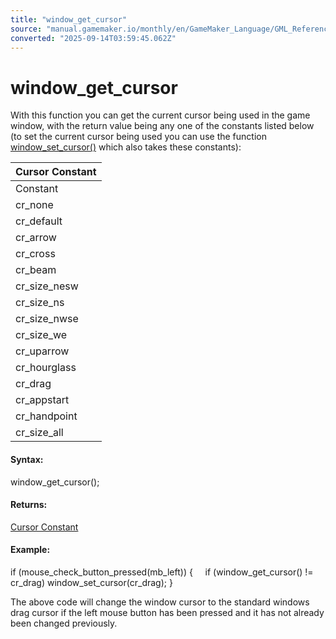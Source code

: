 ```yaml
---
title: "window_get_cursor"
source: "manual.gamemaker.io/monthly/en/GameMaker_Language/GML_Reference/Cameras_And_Display/The_Game_Window/window_get_cursor.htm"
converted: "2025-09-14T03:59:45.062Z"
---
```


# window\_get\_cursor

With this function you can get the current cursor being used in the game window, with the return value being any one of the constants listed below (to set the current cursor being used you can use the function [window\_set\_cursor()](window_set_cursor.md) which also takes these constants):

| Cursor Constant |
| --- |
| Constant | Cursor |
| cr_none |  |
| cr_default |  |
| cr_arrow |  |
| cr_cross |  |
| cr_beam |  |
| cr_size_nesw |  |
| cr_size_ns |  |
| cr_size_nwse |  |
| cr_size_we |  |
| cr_uparrow |  |
| cr_hourglass |  |
| cr_drag |  |
| cr_appstart |  |
| cr_handpoint |  |
| cr_size_all |  |

#### Syntax:

window\_get\_cursor();

#### Returns:

[Cursor Constant](window_get_cursor.md)

#### Example:

if (mouse\_check\_button\_pressed(mb\_left))
{
    if (window\_get\_cursor() != cr\_drag) window\_set\_cursor(cr\_drag);
}

The above code will change the window cursor to the standard windows drag cursor if the left mouse button has been pressed and it has not already been changed previously.